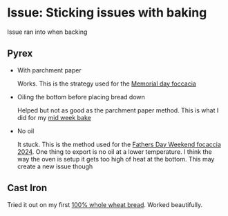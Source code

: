 # Issue: Sticking issues with baking

Issue ran into when backing

## Pyrex

- With parchment paper

  Works. This is the strategy used for the [Memorial day foccacia](../561)

- Oiling the bottom before placing bread down

  Helped but not as good as the parchment paper method. This is what I did for my [mid week bake](../588)

- No oil

  It stuck. This is the method used for the [Fathers Day Weekend focaccia 2024](../591). One thing to export is no oil at a lower temperature. I think the way the oven is setup it gets too high of heat at the bottom. This may create a new issue though

## Cast Iron

Tried it out on my first [100% whole wheat bread](../608). Worked beautifully.